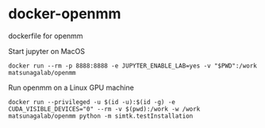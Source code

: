 # docker-openmm
dockerfile for openmm

Start jupyter on MacOS
```
docker run --rm -p 8888:8888 -e JUPYTER_ENABLE_LAB=yes -v "$PWD":/work matsunagalab/openmm
```

Run openmm on a Linux GPU machine
```
docker run --privileged -u $(id -u):$(id -g) -e CUDA_VISIBLE_DEVICES="0" --rm -v $(pwd):/work -w /work matsunagalab/openmm python -m simtk.testInstallation
```

